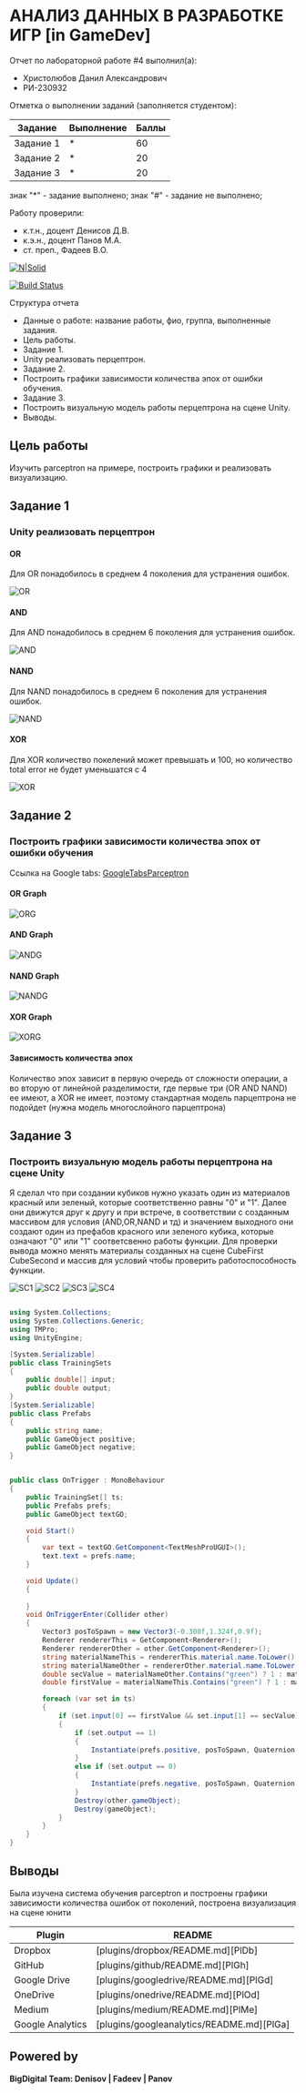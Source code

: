 # АНАЛИЗ ДАННЫХ В РАЗРАБОТКЕ ИГР [in GameDev]
Отчет по лабораторной работе #4 выполнил(а):
- Христолюбов Данил Александрович
- РИ-230932

Отметка о выполнении заданий (заполняется студентом):

| Задание | Выполнение | Баллы |
| ------ | ------ | ------ |
| Задание 1 | * | 60 |
| Задание 2 | * | 20 |
| Задание 3 | * | 20 |

знак "*" - задание выполнено; знак "#" - задание не выполнено;

Работу проверили:
- к.т.н., доцент Денисов Д.В.
- к.э.н., доцент Панов М.А.
- ст. преп., Фадеев В.О.

[![N|Solid](https://cldup.com/dTxpPi9lDf.thumb.png)](https://nodesource.com/products/nsolid)

[![Build Status](https://travis-ci.org/joemccann/dillinger.svg?branch=master)](https://travis-ci.org/joemccann/dillinger)

Структура отчета

- Данные о работе: название работы, фио, группа, выполненные задания.
- Цель работы.
- Задание 1.
- Unity реализовать перцептрон.
- Задание 2.
- Построить графики зависимости количества эпох от ошибки  обучения.
- Задание 3.
- Построить визуальную модель работы перцептрона на сцене Unity.
- Выводы.

## Цель работы
Изучить parceptron на примере, построить графики и реализовать визуализацию.




## Задание 1
### Unity реализовать перцептрон


#### OR
Для OR понадобилось в среднем 4 поколения для устранения ошибок.

![OR](https://github.com/splitxd/bigDigital/blob/main/HW4/OR.png)


#### AND
Для AND понадобилось в среднем 6 поколения для устранения ошибок.

![AND](https://github.com/splitxd/bigDigital/blob/main/HW4/OR.png)


#### NAND
Для NAND понадобилось в среднем 6 поколения для устранения ошибок.

![NAND](https://github.com/splitxd/bigDigital/blob/main/HW4/NAND.png)


#### XOR
Для XOR количество покелений может превышать и 100, но количество total error не будет уменьшатся с 4

![XOR](https://github.com/splitxd/bigDigital/blob/main/HW4/XOR.png)


## Задание 2
###  Построить графики зависимости количества эпох от ошибки  обучения 

Ссылка на Google tabs: [GoogleTabsParceptron](https://docs.google.com/spreadsheets/d/1kbM_nu7W_YPP1ITvdtGqjT1RNt-BHocHr7JBATfzEHc/edit?usp=sharing)

#### OR Graph

![ORG](https://github.com/splitxd/bigDigital/blob/main/HW4/ORG.png)

#### AND Graph

![ANDG](https://github.com/splitxd/bigDigital/blob/main/HW4/ANDG.png)

#### NAND Graph

![NANDG](https://github.com/splitxd/bigDigital/blob/main/HW4/NANDG.png)

#### XOR Graph

![XORG](https://github.com/splitxd/bigDigital/blob/main/HW4/XORG.png)


#### Зависимость количества эпох

Количество эпох зависит в первую очередь от сложности операции, а во вторую
от линейной разделимости, где первые три (OR AND NAND) ее имеют, а 
XOR не имеет, поэтому стандартная модель парцептрона не подойдет
(нужна модель многослойного парцептрона)

## Задание 3
### Построить визуальную модель работы перцептрона на сцене Unity

Я сделал что при создании кубиков нужно указать один из материалов 
красный или зеленый, которые соответственно равны "0" и "1". Далее они движутся 
друг к другу и при встрече, в соответствии с созданным массивом для условия (AND,OR,NAND и тд)
и значением выходного они создают один из префабов красного или зеленого кубика, которые означают
"0" или "1" соответсвенно работы функции. Для проверки вывода можно менять материалы созданных 
на сцене CubeFirst CubeSecond и массив для условий чтобы проверить работоспособность функции.

![SC1](https://github.com/splitxd/bigDigital/blob/main/HW4/sc1.png)
![SC2](https://github.com/splitxd/bigDigital/blob/main/HW4/sc2.png)
![SC3](https://github.com/splitxd/bigDigital/blob/main/HW4/sc3.png)
![SC4](https://github.com/splitxd/bigDigital/blob/main/HW4/sc4.png)

```csharp

using System.Collections;
using System.Collections.Generic;
using TMPro;
using UnityEngine;

[System.Serializable]
public class TrainingSets
{
	public double[] input;
	public double output;
}
[System.Serializable]
public class Prefabs
{
    public string name;
	public GameObject positive;
    public GameObject negative;
}


public class OnTrigger : MonoBehaviour
{
    public TrainingSet[] ts;
    public Prefabs prefs;
    public GameObject textGO;

    void Start()
    {
        var text = textGO.GetComponent<TextMeshProUGUI>();
        text.text = prefs.name;
    }

    void Update()
    {
        
    }
    void OnTriggerEnter(Collider other)
    {
        Vector3 posToSpawn = new Vector3(-0.308f,1.324f,0.9f);
        Renderer rendererThis = GetComponent<Renderer>();
        Renderer rendererOther = other.GetComponent<Renderer>();
        string materialNameThis = rendererThis.material.name.ToLower();
        string materialNameOther = rendererOther.material.name.ToLower();
        double secValue = materialNameOther.Contains("green") ? 1 : materialNameOther.Contains("red") ? 0 : -1;
        double firstValue = materialNameThis.Contains("green") ? 1 : materialNameThis.Contains("red") ? 0 : -1;

        foreach (var set in ts)
        {
            if (set.input[0] == firstValue && set.input[1] == secValue)
            {
                if (set.output == 1)
                {
                    Instantiate(prefs.positive, posToSpawn, Quaternion.identity);
                }
                else if (set.output == 0)
                {
                    Instantiate(prefs.negative, posToSpawn, Quaternion.identity);
                }
                Destroy(other.gameObject);
                Destroy(gameObject);
            }
        }  
    }
}
```



## Выводы

Была изучена система обучения parceptron и построены графики зависимости количества ошибок от поколений, 
построена визуализация на сцене юнити

| Plugin | README |
| ------ | ------ |
| Dropbox | [plugins/dropbox/README.md][PlDb] |
| GitHub | [plugins/github/README.md][PlGh] |
| Google Drive | [plugins/googledrive/README.md][PlGd] |
| OneDrive | [plugins/onedrive/README.md][PlOd] |
| Medium | [plugins/medium/README.md][PlMe] |
| Google Analytics | [plugins/googleanalytics/README.md][PlGa] |

## Powered by

**BigDigital Team: Denisov | Fadeev | Panov**
